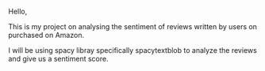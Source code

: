 Hello, 

This is my project on analysing the sentiment of reviews written by users on purchased on Amazon. 

I will be using spacy libray specifically spacytextblob to analyze the reviews and give us a sentiment score.
